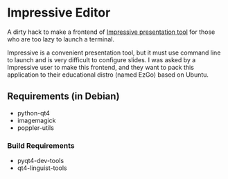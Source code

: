 Impressive Editor
=================

A dirty hack to make a frontend of [Impressive presentation tool][1]
for those who are too lazy to launch a terminal.

Impressive is a convenient presentation tool, but it must use command
line to launch and is very difficult to configure slides. I was asked by
a Impressive user to make this frontend, and they want to pack this
application to their educational distro (named EzGo) based on Ubuntu.

Requirements (in Debian)
------------------------

* python-qt4
* imagemagick
* poppler-utils

### Build Requirements

* pyqt4-dev-tools
* qt4-linguist-tools

[1]: http://impressive.sourceforge.net/index.php
